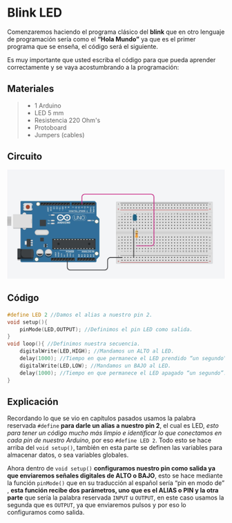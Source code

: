 # Blink LED

Comenzaremos haciendo el programa clásico del **blink** que en otro lenguaje de programación sería como el **“Hola Mundo”** ya que es el primer programa que se enseña, el código será el siguiente. 

Es muy importante que usted escriba el código para que pueda aprender correctamente y se vaya acostumbrando a la programación:

## Materiales
> - 1 Arduino
> - LED 5 mm
> - Resistencia 220 Ohm's
> - Protoboard 
> - Jumpers (cables) 

## Circuito

![BlinkLED](https://github.com/Ezzzzzzzzzzzzzz/CursoRoboticaAplicada/blob/master/PracticasArduino/Practica1/BlinkLED.JPG)

## Código  
```c
#define LED 2 //Damos el alias a nuestro pin 2.
void setup(){
	pinMode(LED,OUTPUT); //Definimos el pin LED como salida.
}
void loop(){ //Definimos nuestra secuencia.
	digitalWrite(LED,HIGH); //Mandamos un ALTO al LED.
	delay(1000); //Tiempo en que permanece el LED prendido “un segundo”.
	digitalWrite(LED,LOW); //Mandamos un BAJO al LED.
	delay(1000); //Tiempo en que permanece el LED apagado “un segundo”.
}
```
## Explicación 

Recordando lo que se vio en capítulos pasados usamos la palabra reservada ``#define`` **para darle un alias a nuestro pin 2**, el cual es LED, _esto para tener un código mucho más limpio e identificar lo que conectamos en cada pin de nuestro Arduino_, por eso ``#define LED 2``. Todo esto se hace arriba del ``void setup()``, también en esta parte se definen las variables para almacenar datos, o sea variables globales.

Ahora dentro de ``void setup()`` **configuramos nuestro pin como salida ya que enviaremos señales digitales de ALTO o BAJO**, esto se hace mediante la función ``pinMode()`` que en su traducción al español sería “pin en modo de” , **esta función recibe dos parámetros, uno que es el ALIAS o PIN y la otra parte** que sería la palabra reservada ``INPUT`` u ``OUTPUT``, en este caso usamos la segunda que es ``OUTPUT``, ya que enviaremos pulsos y por eso lo configuramos como salida.



<!--stackedit_data:
eyJoaXN0b3J5IjpbMTQ0NjMzMzA4MiwtMTU5NzQ2NzE0NiwtNT
Y5OTk1NTYxXX0=
-->